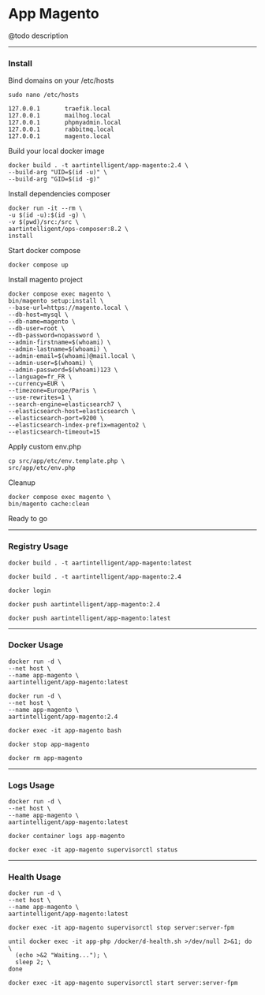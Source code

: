 # App Magento

@todo description

---

### Install

Bind domains on your /etc/hosts

```shell
sudo nano /etc/hosts
```

```text
127.0.0.1       traefik.local
127.0.0.1       mailhog.local
127.0.0.1       phpmyadmin.local
127.0.0.1       rabbitmq.local
127.0.0.1       magento.local
```

Build your local docker image

```shell
docker build . -t aartintelligent/app-magento:2.4 \
--build-arg "UID=$(id -u)" \
--build-arg "GID=$(id -g)"
```

Install dependencies composer

```shell
docker run -it --rm \
-u $(id -u):$(id -g) \
-v $(pwd)/src:/src \
aartintelligent/ops-composer:8.2 \
install
```

Start docker compose

```shell
docker compose up
```

Install magento project

```shell
docker compose exec magento \
bin/magento setup:install \
--base-url=https://magento.local \
--db-host=mysql \
--db-name=magento \
--db-user=root \
--db-password=nopassword \
--admin-firstname=$(whoami) \
--admin-lastname=$(whoami) \
--admin-email=$(whoami)@mail.local \
--admin-user=$(whoami) \
--admin-password=$(whoami)123 \
--language=fr_FR \
--currency=EUR \
--timezone=Europe/Paris \
--use-rewrites=1 \
--search-engine=elasticsearch7 \
--elasticsearch-host=elasticsearch \
--elasticsearch-port=9200 \
--elasticsearch-index-prefix=magento2 \
--elasticsearch-timeout=15
```

Apply custom env.php

```shell
cp src/app/etc/env.template.php \
src/app/etc/env.php 
```

Cleanup

```shell
docker compose exec magento \
bin/magento cache:clean
```

Ready to go

---

### Registry Usage

```shell
docker build . -t aartintelligent/app-magento:latest
```

```shell
docker build . -t aartintelligent/app-magento:2.4
```

```shell
docker login
```

```shell
docker push aartintelligent/app-magento:2.4
```

```shell
docker push aartintelligent/app-magento:latest
```

---

### Docker Usage

```shell
docker run -d \
--net host \
--name app-magento \
aartintelligent/app-magento:latest
```

```shell
docker run -d \
--net host \
--name app-magento \
aartintelligent/app-magento:2.4
```

```shell
docker exec -it app-magento bash
```

```shell
docker stop app-magento
```

```shell
docker rm app-magento
```

---

### Logs Usage

```shell
docker run -d \
--net host \
--name app-magento \
aartintelligent/app-magento:latest
```

```shell
docker container logs app-magento
```

```shell
docker exec -it app-magento supervisorctl status
```

---

### Health Usage

```shell
docker run -d \
--net host \
--name app-magento \
aartintelligent/app-magento:latest
```

```shell
docker exec -it app-magento supervisorctl stop server:server-fpm
```

```shell
until docker exec -it app-php /docker/d-health.sh >/dev/null 2>&1; do \
  (echo >&2 "Waiting..."); \
  sleep 2; \
done
```

```shell
docker exec -it app-magento supervisorctl start server:server-fpm
```
